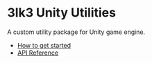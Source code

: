 # 3lk3 Unity Utilities

A custom utility package for Unity game engine.

- [How to get started](getting-started/index.md)
- [API Reference](api/index.md)